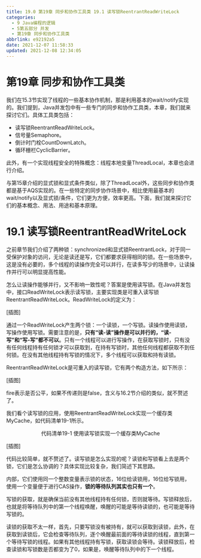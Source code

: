 ```yaml
---
title: 19.0 第19章 同步和协作工具类 19.1 读写锁ReentrantReadWriteLock
categories:
  - 9 Java编程的逻辑
  - 5第五部分 并发
  - 第19章 同步和协作工具类
abbrlink: e92192a5
date: 2021-12-07 11:58:33
updated: 2021-12-08 12:34:05
---
```

# 第19章 同步和协作工具类
我们在15.3节实现了线程的一些基本协作机制，那是利用基本的wait/notify实现的。我们提到，Java并发包中有一些专门的同步和协作工具类，本章，我们就来探讨它们。具体工具类包括：
- 读写锁ReentrantReadWriteLock。
- 信号量Semaphore。
- 倒计时门栓CountDownLatch。
- 循环栅栏CyclicBarrier。

此外，有一个实现线程安全的特殊概念：线程本地变量ThreadLocal，本章也会进行介绍。

与第15章介绍的显式锁和显式条件类似，除了ThreadLocal外，这些同步和协作类都是基于AQS实现的。在一些特定的同步协作场景中，相比使用最基本的wait/notify以及显式锁/条件，它们更为方便，效率更高。下面，我们就来探讨它们的基本概念、用法、用途和基本原理。

# 19.1 读写锁ReentrantReadWriteLock
之前章节我们介绍了两种锁：synchronized和显式锁ReentrantLock，对于同一受保护对象的访问，无论是读还是写，它们都要求获得相同的锁。在一些场景中，这是没有必要的，多个线程的读操作完全可以并行，在读多写少的场景中，让读操作并行可以明显提高性能。

怎么让读操作能够并行，又不影响一致性呢？答案是使用读写锁。在Java并发包中，接口ReadWriteLock表示读写锁，主要实现类是可重入读写锁ReentrantReadWriteLock。ReadWriteLock的定义为：

[插图]

通过一个ReadWriteLock产生两个锁：一个读锁，一个写锁。读操作使用读锁，写操作使用写锁。需要注意的是，**只有“读-读”操作是可以并行的，“读-写”和“写-写”都不可以**。只有一个线程可以进行写操作，在获取写锁时，只有没有任何线程持有任何锁才可以获取到，在持有写锁时，其他任何线程都获取不到任何锁。在没有其他线程持有写锁的情况下，多个线程可以获取和持有读锁。

ReentrantReadWriteLock是可重入的读写锁，它有两个构造方法，如下所示：

[插图]

fire表示是否公平，如果不传递则是false，含义与16.2节介绍的类似，就不赘述了。

我们看个读写锁的应用，使用ReentrantReadWriteLock实现一个缓存类MyCache，如代码清单19-1所示。

<center>代码清单19-1 使用读写锁实现一个缓存类MyCache</center>

[插图]

代码比较简单，就不赘述了。读写锁是怎么实现的呢？读锁和写锁看上去是两个锁，它们是怎么协调的？具体实现比较复杂，我们简述下其思路。

内部，它们使用同一个整数变量表示锁的状态，16位给读锁用，16位给写锁用，使用一个变量便于进行CAS操作，**锁的等待队列其实也只有一个**。

写锁的获取，就是确保当前没有其他线程持有任何锁，否则就等待。写锁释放后，也就是将等待队列中的第一个线程唤醒，唤醒的可能是等待读锁的，也可能是等待写锁的。

读锁的获取不太一样，首先，只要写锁没有被持有，就可以获取到读锁，此外，在获取到读锁后，它会检查等待队列，逐个唤醒最前面的等待读锁的线程，直到第一个等待写锁的线程。如果有其他线程持有写锁，获取读锁会等待。读锁释放后，检查读锁和写锁数是否都变为了0，如果是，唤醒等待队列中的下一个线程。
